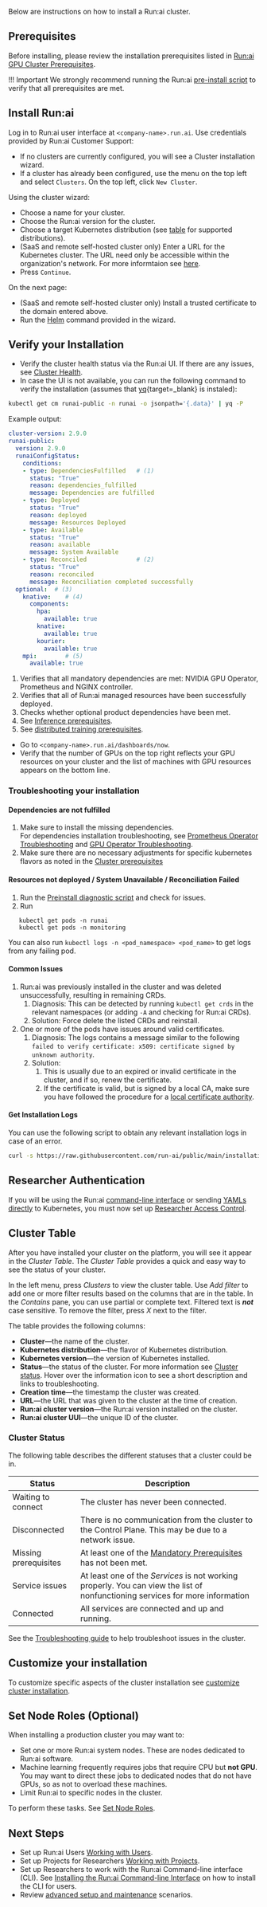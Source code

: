 Below are instructions on how to install a Run:ai cluster.

## Prerequisites
Before installing, please review the installation prerequisites listed in [Run:ai GPU Cluster Prerequisites](cluster-prerequisites.md).

!!! Important
    We strongly recommend running the Run:ai [pre-install script](cluster-prerequisites.md#pre-install-script) to verify that all prerequisites are met. 

## Install Run:ai

Log in to Run:ai user interface at `<company-name>.run.ai`. Use credentials provided by Run:ai Customer Support:

* If no clusters are currently configured, you will see a Cluster installation wizard.
* If a cluster has already been configured, use the menu on the top left and select `Clusters`. On the top left, click `New Cluster`.

Using the cluster wizard:

* Choose a name for your cluster.
* Choose the Run:ai version for the cluster.
* Choose a target Kubernetes distribution (see [table](cluster-prerequisites.md#kubernetes) for supported distributions).
* (SaaS and remote self-hosted cluster only) Enter a URL for the Kubernetes cluster. The URL need only be accessible within the organization's network. For more informtaion see [here](cluster-prerequisites.md#cluster-url).
* Press `Continue`.

On the next page:

* (SaaS and remote self-hosted cluster only) Install a trusted certificate to the domain entered above.
* Run the [Helm](https://helm.sh/docs/intro/install/) command provided in the wizard.

## Verify your Installation

* Verify the cluster health status via the Run:ai UI. If there are any issues, see [Cluster Health](../../troubleshooting/cluster-health-check.md).
* In case the UI is not available, you can run the following command to verify the installation (assumes that [yq](https://mikefarah.gitbook.io/yq/v/v3.x/){target=_blank} is instaled):
```bash
kubectl get cm runai-public -n runai -o jsonpath='{.data}' | yq -P
```
Example output:
``` YAML
cluster-version: 2.9.0
runai-public: 
  version: 2.9.0
  runaiConfigStatus:
    conditions:
    - type: DependenciesFulfilled   # (1)
      status: "True"
      reason: dependencies_fulfilled
      message: Dependencies are fulfilled
    - type: Deployed               
      status: "True"
      reason: deployed
      message: Resources Deployed
    - type: Available
      status: "True"
      reason: available
      message: System Available
    - type: Reconciled              # (2)
      status: "True"
      reason: reconciled
      message: Reconciliation completed successfully
  optional:  # (3)
    knative:    # (4)  
      components:
        hpa:
          available: true
        knative:
          available: true
        kourier:
          available: true
    mpi:        # (5) 
      available: true
```
1. Verifies that all mandatory dependencies are met: NVIDIA GPU Operator, Prometheus and NGINX controller. 
2. Verifies that all of Run:ai managed resources have been successfully deployed.
3. Checks whether optional product dependencies have been met.
4. See [Inference prerequisites](cluster-prerequisites.md#inference).
5. See [distributed training prerequisites](cluster-prerequisites.md#distributed-training).
<!-- For a more extensive verification of cluster health, see [Determining the health of a cluster](../../troubleshooting/cluster-health-check.md). -->
* Go to `<company-name>.run.ai/dashboards/now`.
* Verify that the number of GPUs on the top right reflects your GPU resources on your cluster and the list of machines with GPU resources appears on the bottom line.

### Troubleshooting your installation

#### Dependencies are not fulfilled

1. Make sure to install the missing dependencies.  
For dependencies installation troubleshooting, see [Prometheus Operator Troubleshooting](cluster-prerequisites.md#prometheus-operator-troubleshooting) and [GPU Operator Troubleshooting](cluster-prerequisites.md#gpu-operator-troubleshooting).
2. Make sure there are no necessary adjustments for specific kubernetes flavors as noted in the [Cluster prerequisites](cluster-prerequisites.md)

#### Resources not deployed / System Unavailable / Reconciliation Failed

1. Run the [Preinstall diagnostic script](cluster-prerequisites.md#pre-install-script) and check for issues.
2. Run

```
   kubectl get pods -n runai
   kubectl get pods -n monitoring
```

You can also run `kubectl logs -n <pod_namespace> <pod_name>` to get logs from any failing pod.

#### Common Issues

1. Run:ai was previously installed in the cluster and was deleted unsuccessfully, resulting in remaining CRDs.
    1. Diagnosis: This can be detected by running `kubectl get crds` in the relevant namespaces (or adding `-A` and checking for Run:ai CRDs).
    2. Solution: Force delete the listed CRDs and reinstall.
2. One or more of the pods have issues around valid certificates.
    1. Diagnosis: The logs contains a message similar to the following `failed to verify certificate: x509: certificate signed by unknown authority`.
    2. Solution:
        1. This is usually due to an expired or invalid certificate in the cluster, and if so, renew the certificate.
        2. If the certificate is valid, but is signed by a local CA, make sure you have followed the procedure for a [local certificate authority](../config/org-cert.md).

#### Get Installation Logs

You can use the following script to obtain any relevant installation logs in case of an error.
```bash
curl -s https://raw.githubusercontent.com/run-ai/public/main/installation/get-installation-logs.sh | bash
```

## Researcher Authentication

If you will be using the Run:ai [command-line interface](../../researcher-setup/cli-install.md) or sending [YAMLs directly](../../../developer/cluster-api/submit-yaml.md) to Kubernetes, you must now set up [Researcher Access Control](../authentication/researcher-authentication.md).

## Cluster Table

After you have installed your cluster on the platform, you will see it appear in the *Cluster Table*. The *Cluster Table* provides a quick and easy way to see the status of your cluster.

In the left menu, press *Clusters* to view the cluster table. Use *Add filter* to add one or more filter results based on the columns that are in the table. In the *Contains* pane, you can use partial or complete text. Filtered text is ***not*** case sensitive. To remove the filter, press *X* next to the filter.

The table provides the following columns:

* **Cluster**&mdash;the name of the cluster.
* **Kubernetes distribution**&mdash;the flavor of Kubernetes distribution.
* **Kubernetes version**&mdash;the version of Kubernetes installed.
* **Status**&mdash;the status of the cluster. For more information see [Cluster status](#cluster-status). Hover over the information icon to see a short description and links to troubleshooting.
* **Creation time**&mdash;the timestamp the cluster was created.
* **URL**&mdash;the URL that was given to the cluster at the time of creation.
* **Run:ai cluster version**&mdash;the Run:ai version installed on the cluster.
* **Run:ai cluster UUI**&mdash;the unique ID of the cluster.

### Cluster Status

The following table describes the different statuses that a cluster could be in.

| Status | Description |
| -- | -- |
| Waiting to connect | The cluster has never been connected. |
| Disconnected | There is no communication from the cluster to the Control Plane. This may be due to a network issue. |
| Missing prerequisites | At least one of the [Mandatory Prerequisites](cluster-prerequisites.md#prerequisites-in-a-nutshell) has not been met. |
| Service issues | At least one of the *Services* is not working properly. You can view the list of nonfunctioning services for more information |
| Connected | All services are connected and up and running. |

See the [Troubleshooting guide](../../troubleshooting/cluster-health-check.md#verifying-cluster-health) to help troubleshoot issues in the cluster.

## Customize your installation

To customize specific aspects of the cluster installation see [customize cluster installation](customize-cluster-install.md).

## Set Node Roles (Optional)

When installing a production cluster you may want to:

* Set one or more Run:ai system nodes. These are nodes dedicated to Run:ai software.
* Machine learning frequently requires jobs that require CPU but **not GPU**. You may want to direct these jobs to dedicated nodes that do not have GPUs, so as not to overload these machines.
* Limit Run:ai to specific nodes in the cluster.

To perform these tasks. See [Set Node Roles](../config/node-roles.md).

## Next Steps

* Set up Run:ai Users [Working with Users](../../admin-ui-setup/admin-ui-users.md).
* Set up Projects for Researchers [Working with Projects](../../admin-ui-setup/project-setup.md).
* Set up Researchers to work with the Run:ai Command-line interface (CLI). See  [Installing the Run:ai Command-line Interface](../../researcher-setup/cli-install.md) on how to install the CLI for users.
* Review [advanced setup and maintenance](../config/overview.md) scenarios.
